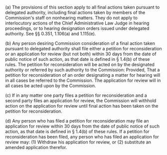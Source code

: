 (a) The provisions of this section apply to all final actions taken pursuant to delegated authority, including final actions taken by members of the Commission's staff on nonhearing matters. They do not apply to interlocutory actions of the Chief Administrative Law Judge in hearing proceedings, or to hearing designation orders issued under delegated authority. See §§ 0.351, 1.106(a) and 1.115(e).

(b) Any person desiring Commission consideration of a final action taken pursuant to delegated authority shall file either a petition for reconsideration or an application for review (but not both) within 30 days from the date of public notice of such action, as that date is defined in § 1.4(b) of these rules. The petition for reconsideration will be acted on by the designated authority or referred by such authority to the Commission: Provided, That a petition for reconsideration of an order designating a matter for hearing will in all cases be referred to the Commission. The application for review will in all cases be acted upon by the Commission.
                

(c) If in any matter one party files a petition for reconsideration and a second party files an application for review, the Commission will withhold action on the application for review until final action has been taken on the petition for reconsideration.

(d) Any person who has filed a petition for reconsideration may file an application for review within 30 days from the date of public notice of such action, as that date is defined in § 1.4(b) of these rules. If a petition for reconsideration has been filed, any person who has filed an application for review may: (1) Withdraw his application for review, or (2) substitute an amended application therefor.
                

